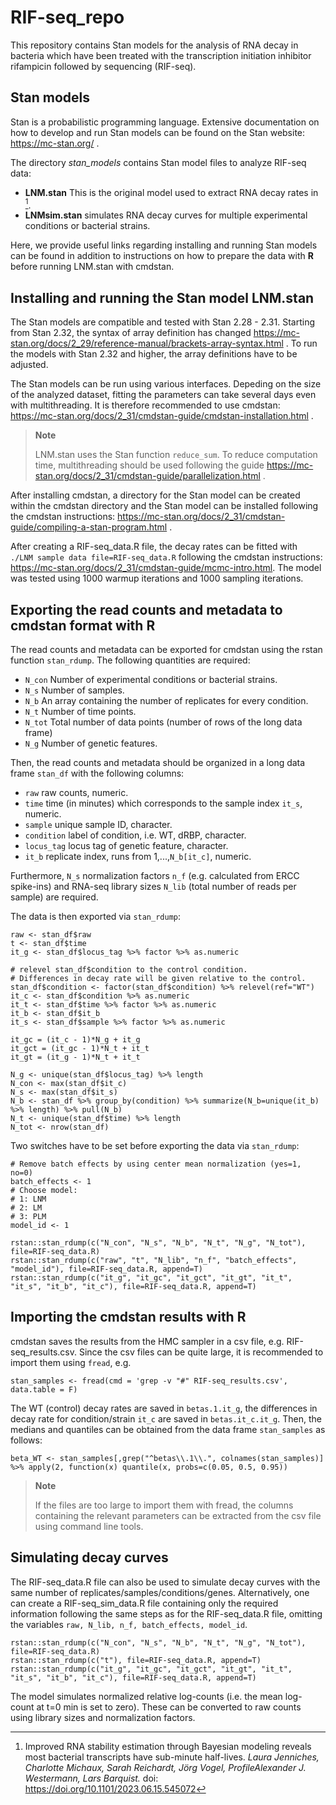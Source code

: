 # RIF-seq_repo

This repository contains Stan models for the analysis of RNA decay in bacteria which have been treated with the transcription initiation inhibitor rifampicin followed by sequencing (RIF-seq).

## Stan models

Stan is a probabilistic programming language. Extensive documentation on how to develop and run Stan models can be found on the Stan website: https://mc-stan.org/ .

The directory *stan_models* contains Stan model files to analyze RIF-seq data:

<div class="columns-2">
  
  - **LNM.stan** This is the original model used to extract RNA decay rates in [^f1].
  - **LNMsim.stan** simulates RNA decay curves for multiple experimental conditions or bacterial strains.
</div>

 Here, we provide useful links regarding installing and running Stan models can be found in addition to instructions on how to prepare the data with **R** before running LNM.stan with cmdstan.

## Installing and running the Stan model LNM.stan

The Stan models are compatible and tested with Stan 2.28 - 2.31. Starting from Stan 2.32, the syntax of array definition has changed https://mc-stan.org/docs/2_29/reference-manual/brackets-array-syntax.html . To run the models with Stan 2.32 and higher, the array definitions have to be adjusted.

The Stan models can be run using various interfaces. Depeding on the size of the analyzed dataset, fitting the parameters can take several days even with multithreading. It is therefore recommended to use cmdstan: https://mc-stan.org/docs/2_31/cmdstan-guide/cmdstan-installation.html .

> **Note**
> 
> LNM.stan uses the Stan function ```reduce_sum```. To reduce computation time, multithreading should be used following the guide https://mc-stan.org/docs/2_31/cmdstan-guide/parallelization.html .

After installing cmdstan, a directory for the Stan model can be created within the cmdstan directory and the Stan model can be installed following the cmdstan instructions: https://mc-stan.org/docs/2_31/cmdstan-guide/compiling-a-stan-program.html .

After creating a RIF-seq_data.R file, the decay rates can be fitted with ``` ./LNM sample data file=RIF-seq_data.R``` following the cmdstan instructions: https://mc-stan.org/docs/2_31/cmdstan-guide/mcmc-intro.html. The model was tested using 1000 warmup iterations and 1000 sampling iterations.

## Exporting the read counts and metadata to cmdstan format with R

The read counts and metadata can be exported for cmdstan using the rstan function ```stan_rdump```. The following quantities are required:

<div class="columns-2">
  
  - ```N_con``` Number of experimental conditions or bacterial strains.
  - ```N_s``` Number of samples.
  - ```N_b``` An array containing the number of replicates for every condition.
  - ```N_t``` Number of time points.
  - ```N_tot``` Total number of data points (number of rows of the long data frame)
  - ```N_g``` Number of genetic features.
</div>

Then, the read counts and metadata should be organized in a long data frame ```stan_df``` with the following columns:

<div class="columns-2">
  
  - ```raw``` raw counts, numeric.
  - ```time``` time (in minutes) which corresponds to the sample index ```it_s```, numeric.
  - ```sample``` unique sample ID, character.
  - ```condition``` label of condition, i.e. WT, dRBP, character.
  - ```locus_tag``` locus tag of genetic feature, character.
  - ```it_b``` replicate index, runs from 1,...,```N_b[it_c]```, numeric.
</div>

Furthermore, ```N_s``` normalization factors ```n_f``` (e.g. calculated from ERCC spike-ins) and RNA-seq library sizes ```N_lib``` (total number of reads per sample) are required.

The data is then exported via ```stan_rdump```:

```
raw <- stan_df$raw
t <- stan_df$time
it_g <- stan_df$locus_tag %>% factor %>% as.numeric

# relevel stan_df$condition to the control condition.
# Differences in decay rate will be given relative to the control.
stan_df$condition <- factor(stan_df$condition) %>% relevel(ref="WT")
it_c <- stan_df$condition %>% as.numeric
it_t <- stan_df$time %>% factor %>% as.numeric
it_b <- stan_df$it_b
it_s <- stan_df$sample %>% factor %>% as.numeric

it_gc = (it_c - 1)*N_g + it_g
it_gct = (it_gc - 1)*N_t + it_t
it_gt = (it_g - 1)*N_t + it_t

N_g <- unique(stan_df$locus_tag) %>% length
N_con <- max(stan_df$it_c)
N_s <- max(stan_df$it_s)
N_b <- stan_df %>% group_by(condition) %>% summarize(N_b=unique(it_b) %>% length) %>% pull(N_b)
N_t <- unique(stan_df$time) %>% length
N_tot <- nrow(stan_df)
```

Two switches have to be set before exporting the data via ```stan_rdump```:

```
# Remove batch effects by using center mean normalization (yes=1, no=0)
batch_effects <- 1
# Choose model:
# 1: LNM
# 2: LM
# 3: PLM
model_id <- 1

rstan::stan_rdump(c("N_con", "N_s", "N_b", "N_t", "N_g", "N_tot"), file=RIF-seq_data.R)
rstan::stan_rdump(c("raw", "t", "N_lib", "n_f", "batch_effects", "model_id"), file=RIF-seq_data.R, append=T)
rstan::stan_rdump(c("it_g", "it_gc", "it_gct", "it_gt", "it_t", "it_s", "it_b", "it_c"), file=RIF-seq_data.R, append=T)
```

## Importing the cmdstan results with R

cmdstan saves the results from the HMC sampler in a csv file, e.g. RIF-seq_results.csv. Since the csv files can be quite large, it is recommended to import them using ```fread```, e.g.

```
stan_samples <- fread(cmd = 'grep -v "#" RIF-seq_results.csv', data.table = F)
```

The WT (control) decay rates are saved in ```betas.1.it_g```, the differences in decay rate for condition/strain ```it_c``` are saved in ```betas.it_c.it_g```. Then, the medians and quantiles can be obtained from the data frame ```stan_samples``` as follows:

```
beta_WT <- stan_samples[,grep("^betas\\.1\\.", colnames(stan_samples)] %>% apply(2, function(x) quantile(x, probs=c(0.05, 0.5, 0.95))
```

> **Note**
> 
> If the files are too large to import them with fread, the columns containing the relevant parameters can be extracted from the csv file using command line tools.

## Simulating decay curves

The RIF-seq_data.R file can also be used to simulate decay curves with the same number of replicates/samples/conditions/genes. Alternatively, one can create a RIF-seq_sim_data.R file containing only the required information following the same steps as for the RIF-seq_data.R file, omitting the variables ```raw, N_lib, n_f, batch_effects, model_id```.

```
rstan::stan_rdump(c("N_con", "N_s", "N_b", "N_t", "N_g", "N_tot"), file=RIF-seq_data.R)
rstan::stan_rdump(c("t"), file=RIF-seq_data.R, append=T)
rstan::stan_rdump(c("it_g", "it_gc", "it_gct", "it_gt", "it_t", "it_s", "it_b", "it_c"), file=RIF-seq_data.R, append=T)
```

The model simulates normalized relative log-counts (i.e. the mean log-count at t=0 min is set to zero). These can be converted to raw counts using library sizes and normalization factors.

[^f1]: Improved RNA stability estimation through Bayesian modeling reveals most bacterial transcripts have sub-minute half-lives.
 *Laura Jenniches, Charlotte Michaux, Sarah Reichardt, Jörg Vogel, ProfileAlexander J. Westermann, Lars Barquist.*
doi: https://doi.org/10.1101/2023.06.15.545072
